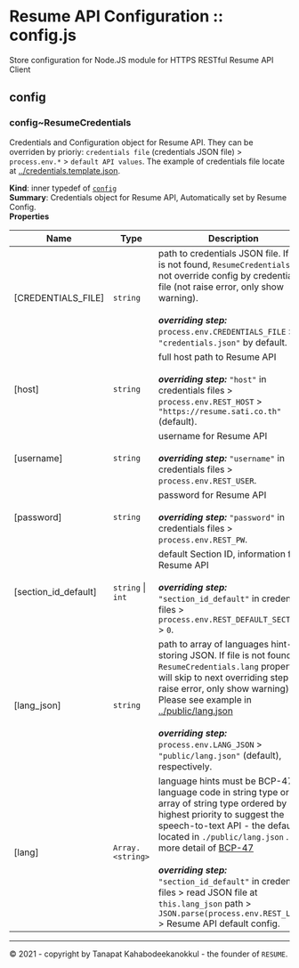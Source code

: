 # Resume API Configuration ::  config.js
Store configuration for Node.JS module for HTTPS RESTful Resume API Client

<a name="module_config"></a>

## config
<a name="module_config..ResumeCredentials"></a>

### config~ResumeCredentials
Credentials and Configuration object for Resume API. They can be overriden by prioriy: `credentials file` (credentials JSON file) &gt; `process.env.*` &gt; `default API values`. The example of credentials file locate at [../credentials.template.json](credentials.template.json).

**Kind**: inner typedef of [<code>config</code>](#module_config)  
**Summary**: Credentials object for Resume API, Automatically set by Resume Config.  
**Properties**

| Name | Type | Description |
| --- | --- | --- |
| [CREDENTIALS_FILE] | <code>string</code> | path to credentials JSON file. If file is not found, `ResumeCredentials` will not override config by credentials file (not raise error, only show warning). <br><br>  ***overriding step:*** `process.env.CREDENTIALS_FILE` &gt; `"credentials.json"` by default. |
| [host] | <code>string</code> | full host path to Resume API <br><br>  ***overriding step:*** `"host"` in credentials files &gt; `process.env.REST_HOST` &gt; `"https://resume.sati.co.th"` (default). |
| [username] | <code>string</code> | username for Resume API <br><br>  ***overriding step:*** `"username"` in credentials files &gt; `process.env.REST_USER`. |
| [password] | <code>string</code> | password for Resume API <br><br>  ***overriding step:*** `"password"` in credentials files &gt; `process.env.REST_PW`. |
| [section_id_default] | <code>string</code> \| <code>int</code> | default Section ID, information for Resume API <br><br>  ***overriding step:*** `"section_id_default"` in credentials files &gt; `process.env.REST_DEFAULT_SECTION` &gt; `0`. |
| [lang_json] | <code>string</code> | path to array of languages hint-storing JSON. If file is not found, `ResumeCredentials.lang` property will skip to next overriding step (not raise error, only show warning). Please see example in [../public/lang.json](../public/lang.json) <br><br>  ***overriding step:*** `process.env.LANG_JSON` &gt; `"public/lang.json"` (default), respectively. |
| [lang] | <code>Array.&lt;string&gt;</code> | language hints must be BCP-47 language code in string type or array of string type ordered by highest priority to suggest the speech-to-text API - the default is located in `./public/lang.json` . See more detail of [BCP-47](https://github.com/libyal/libfwnt/wiki/Language-Code-identifiers) <br><br>  ***overriding step:***  `"section_id_default"` in credentials files &gt; read JSON file at `this.lang_json` path &gt; `JSON.parse(process.env.REST_LANG)` &gt; Resume API default config. |
  
-------
&copy; 2021 - copyright by Tanapat Kahabodeekanokkul - the founder of `RESUME`.